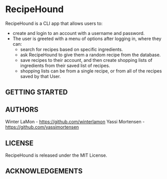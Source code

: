 # RecipeHound #

RecipeHound is a CLI app that allows users to:
  - create and login to an account with a username and password.
  - The user is greeted with a menu of options after logging in, where they can:
    - search for recipes based on specific ingredients.
    - ask RecipeHound to give them a random recipe from the database.
    - save recipes to their account, and then create shopping lists of ingredients from their saved list of recipes.
    - shopping lists can be from a single recipe, or from all of the recipes saved by that User.



## GETTING STARTED ##


## AUTHORS ##

Winter LaMon - https://github.com/winterlamon
Yassi Mortensen - https://github.com/yassimortensen


## LICENSE ##

RecipeHound is released under the MIT License.

## ACKNOWLEDGEMENTS ##
